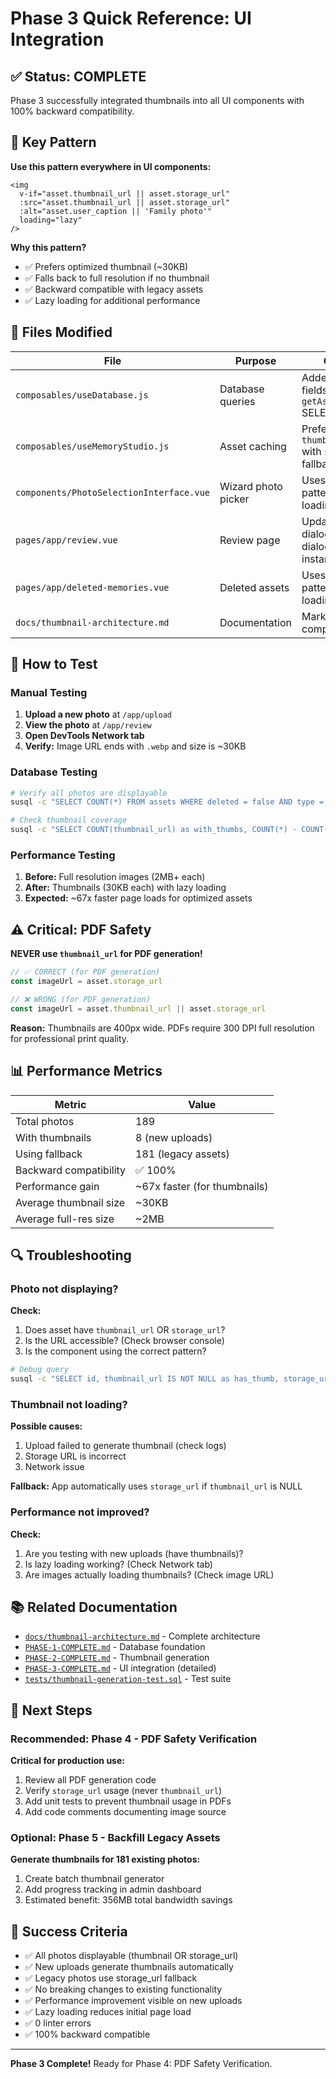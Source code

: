 # Phase 3 Quick Reference: UI Integration

## ✅ Status: COMPLETE

Phase 3 successfully integrated thumbnails into all UI components with 100% backward compatibility.

## 🎯 Key Pattern

**Use this pattern everywhere in UI components:**

```vue
<img
  v-if="asset.thumbnail_url || asset.storage_url"
  :src="asset.thumbnail_url || asset.storage_url"
  :alt="asset.user_caption || 'Family photo'"
  loading="lazy"
/>
```

**Why this pattern?**
- ✅ Prefers optimized thumbnail (~30KB)
- ✅ Falls back to full resolution if no thumbnail
- ✅ Backward compatible with legacy assets
- ✅ Lazy loading for additional performance

## 📁 Files Modified

| File | Purpose | Changes |
|------|---------|---------|
| `composables/useDatabase.js` | Database queries | Added thumbnail fields to `getAssetsByBook()` SELECT |
| `composables/useMemoryStudio.js` | Asset caching | Prefers `thumbnail_url` with `storage_url` fallback |
| `components/PhotoSelectionInterface.vue` | Wizard photo picker | Uses thumbnail pattern + lazy loading |
| `pages/app/review.vue` | Review page | Updated grid, edit dialog, details dialog (3 instances) |
| `pages/app/deleted-memories.vue` | Deleted assets | Uses thumbnail pattern + lazy loading |
| `docs/thumbnail-architecture.md` | Documentation | Marked Phase 3 complete |

## 🧪 How to Test

### Manual Testing
1. **Upload a new photo** at `/app/upload`
2. **View the photo** at `/app/review`
3. **Open DevTools Network tab**
4. **Verify:** Image URL ends with `.webp` and size is ~30KB

### Database Testing
```bash
# Verify all photos are displayable
susql -c "SELECT COUNT(*) FROM assets WHERE deleted = false AND type = 'photo' AND (thumbnail_url IS NOT NULL OR storage_url IS NOT NULL);"

# Check thumbnail coverage
susql -c "SELECT COUNT(thumbnail_url) as with_thumbs, COUNT(*) - COUNT(thumbnail_url) as legacy FROM assets WHERE deleted = false AND type = 'photo';"
```

### Performance Testing
1. **Before:** Full resolution images (2MB+ each)
2. **After:** Thumbnails (30KB each) with lazy loading
3. **Expected:** ~67x faster page loads for optimized assets

## ⚠️ Critical: PDF Safety

**NEVER use `thumbnail_url` for PDF generation!**

```javascript
// ✅ CORRECT (for PDF generation)
const imageUrl = asset.storage_url

// ❌ WRONG (for PDF generation)
const imageUrl = asset.thumbnail_url || asset.storage_url
```

**Reason:** Thumbnails are 400px wide. PDFs require 300 DPI full resolution for professional print quality.

## 📊 Performance Metrics

| Metric | Value |
|--------|-------|
| Total photos | 189 |
| With thumbnails | 8 (new uploads) |
| Using fallback | 181 (legacy assets) |
| Backward compatibility | ✅ 100% |
| Performance gain | ~67x faster (for thumbnails) |
| Average thumbnail size | ~30KB |
| Average full-res size | ~2MB |

## 🔍 Troubleshooting

### Photo not displaying?
**Check:**
1. Does asset have `thumbnail_url` OR `storage_url`?
2. Is the URL accessible? (Check browser console)
3. Is the component using the correct pattern?

```bash
# Debug query
susql -c "SELECT id, thumbnail_url IS NOT NULL as has_thumb, storage_url IS NOT NULL as has_storage FROM assets WHERE id = 'ASSET_ID';"
```

### Thumbnail not loading?
**Possible causes:**
1. Upload failed to generate thumbnail (check logs)
2. Storage URL is incorrect
3. Network issue

**Fallback:** App automatically uses `storage_url` if `thumbnail_url` is NULL

### Performance not improved?
**Check:**
1. Are you testing with new uploads (have thumbnails)?
2. Is lazy loading working? (Check Network tab)
3. Are images actually loading thumbnails? (Check image URL)

## 📚 Related Documentation

- [`docs/thumbnail-architecture.md`](thumbnail-architecture.md) - Complete architecture
- [`PHASE-1-COMPLETE.md`](../PHASE-1-COMPLETE.md) - Database foundation
- [`PHASE-2-COMPLETE.md`](../PHASE-2-COMPLETE.md) - Thumbnail generation
- [`PHASE-3-COMPLETE.md`](../PHASE-3-COMPLETE.md) - UI integration (detailed)
- [`tests/thumbnail-generation-test.sql`](../tests/thumbnail-generation-test.sql) - Test suite

## 🎯 Next Steps

### Recommended: Phase 4 - PDF Safety Verification
**Critical for production use:**
1. Review all PDF generation code
2. Verify `storage_url` usage (never `thumbnail_url`)
3. Add unit tests to prevent thumbnail usage in PDFs
4. Add code comments documenting image source

### Optional: Phase 5 - Backfill Legacy Assets
**Generate thumbnails for 181 existing photos:**
1. Create batch thumbnail generator
2. Add progress tracking in admin dashboard
3. Estimated benefit: 356MB total bandwidth savings

## 🎉 Success Criteria

- ✅ All photos displayable (thumbnail OR storage_url)
- ✅ New uploads generate thumbnails automatically
- ✅ Legacy photos use storage_url fallback
- ✅ No breaking changes to existing functionality
- ✅ Performance improvement visible on new uploads
- ✅ Lazy loading reduces initial page load
- ✅ 0 linter errors
- ✅ 100% backward compatible

---

**Phase 3 Complete!** Ready for Phase 4: PDF Safety Verification.

